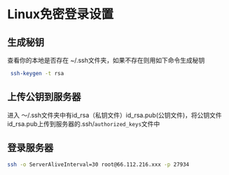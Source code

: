 # Linux免密登录设置


## 生成秘钥
查看你的本地是否存在 ~/.ssh文件夹，如果不存在则用如下命令生成秘钥

```sh
 ssh-keygen -t rsa
```

## 上传公钥到服务器

进入 ～/.ssh文件夹中有id_rsa（私钥文件）id_rsa.pub(公钥文件)，将公钥文件id_rsa.pub上传到服务器的.ssh/`authorized_keys`文件中

## 登录服务器

```sh
ssh -o ServerAliveInterval=30 root@66.112.216.xxx -p 27934
```


